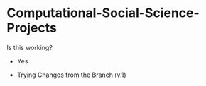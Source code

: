 # Computational-Social-Science-Projects
Is this working?

- Yes

- Trying Changes from the Branch (v.1)

